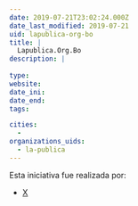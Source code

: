 ```yaml
---
date: 2019-07-21T23:02:24.000Z
date_last_modified: 2019-07-21
uid: lapublica-org-bo
title: |
  Lapublica.Org.Bo
description: |
  
type: 
website: 
date_ini: 
date_end: 
tags:

cities: 
  - 
organizations_uids:
  - la-publica
---
```


Esta iniciativa fue realizada por:

- [X](/organizaciones/la-publica)
